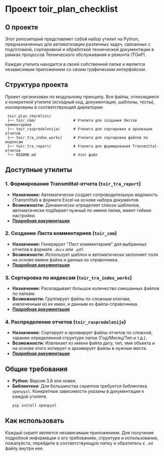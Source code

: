 # Проект toir_plan_checklist

## О проекте

Этот репозиторий представляет собой набор утилит на Python, предназначенных для автоматизации различных задач, связанных с подготовкой, сортировкой и обработкой технической документации в рамках процессов Технического обслуживания и ремонта (ТОиР).

Каждая утилита находится в своей собственной папке и является независимым приложением со своим графическим интерфейсом.

## Структура проекта

Проект организован по модульному принципу. Все файлы, относящиеся к конкретной утилите (исходный код, документация, шаблоны, тесты), изолированы в соответствующей директории:

```
 toir_plan_checklist/
 ├── toir_cmm/                 # Утилита для создания Листов комментариев
 ├── toir_raspredelenije/      # Утилита для сортировки и архивации отчетов
 ├── toir_tra_index_works/     # Утилита для сортировки файлов по индексам
 ├── toir_tra_report/          # Утилита для формирования Transmittal-отчетов
 └── README.md                 # Этот файл
```

## Доступные утилиты

### 1. Формирование Transmittal-отчета (`toir_tra_report`)

- **Назначение:** Автоматически создает сопроводительную ведомость (Transmittal) в формате Excel на основе набора документов.
- **Возможности:** Динамически определяет список шаблонов, автоматически подбирает нужный по имени папки, имеет гибкие настройки.
- **[Подробная документация](./toir_tra_report/toir_tra_report.md)**

### 2. Создание Листа комментариев (`toir_cmm`)

- **Назначение:** Генерирует "Лист комментариев" для выбранных отчетов в формате `.docx` или `.pdf`.
- **Возможности:** Использует шаблон и автоматически заполняет поля на основе имени файла и данных из справочника.
- **[Подробная документация](./toir_cmm/toir_cmm.md)**

### 3. Сортировка по индексам (`toir_tra_index_works`)

- **Назначение:** Раскладывает большое количество смешанных файлов по папкам.
- **Возможности:** Группирует файлы по сложным ключам, извлеченным из их имен, и данным из файла-справочника.
- **[Подробная документация](./toir_tra_index_works/toir_tra_index_works.md)**

### 4. Распределение отчетов (`toir_raspredelenije`)

- **Назначение:** Сортирует и архивирует файлы отчетов по сложной, заранее определенной структуре папок (Год/Месяц/Тип и т.д.).
- **Возможности:** Извлекает из имени файла дату, тип, имя объекта и на основе этого копирует и архивирует файлы в нужные места.
- **[Подробная документация](./toir_raspredelenije/toir_raspredelenije.md)**

## Общие требования

- **Python**: Версия 3.8 или новее.
- **Библиотеки**: Для большинства скриптов требуется библиотека `openpyxl`. Конкретные зависимости указаны в документации к каждой утилите.
  ```bash
  pip install openpyxl
  ```

## Как использовать

Каждый скрипт является независимым приложением. Для получения подробной информации о его требованиях, структуре и использовании, пожалуйста, перейдите в соответствующую папку и обратитесь к `.md` файлу внутри нее.